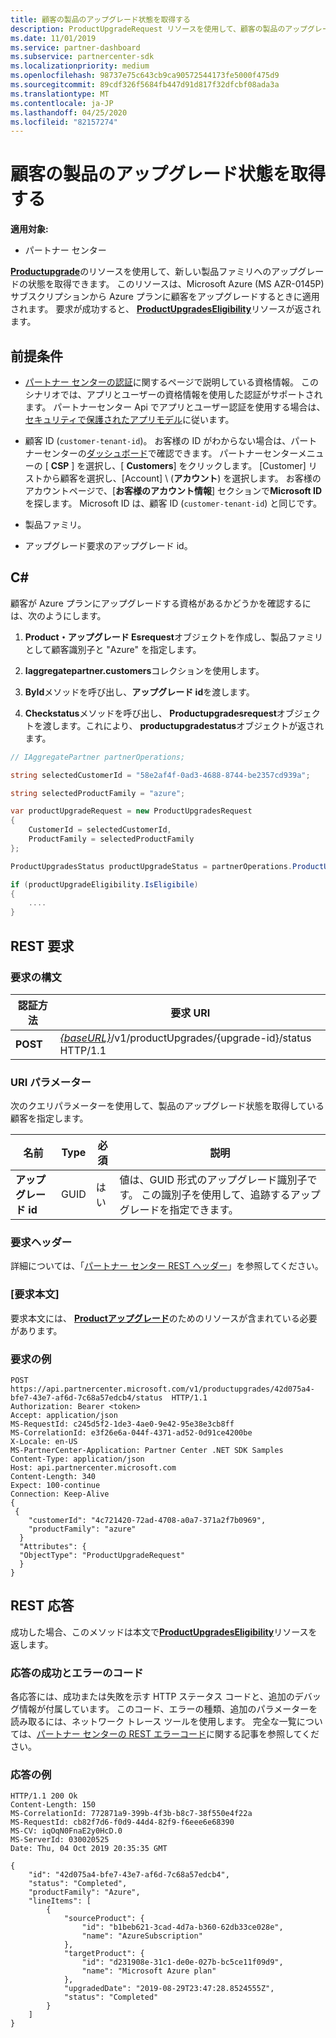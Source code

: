 ```yaml
---
title: 顧客の製品のアップグレード状態を取得する
description: ProductUpgradeRequest リソースを使用して、顧客の製品のアップグレードの状態を、新しい製品ファミリに (たとえば、Azure プランの Microsoft Azure (MS AZR-5P) サブスクリプションから) 確認できます。
ms.date: 11/01/2019
ms.service: partner-dashboard
ms.subservice: partnercenter-sdk
ms.localizationpriority: medium
ms.openlocfilehash: 98737e75c643cb9ca90572544173fe5000f475d9
ms.sourcegitcommit: 89cdf326f5684fb447d91d817f32dfcbf08ada3a
ms.translationtype: MT
ms.contentlocale: ja-JP
ms.lasthandoff: 04/25/2020
ms.locfileid: "82157274"
---
```

# <a name="get-the-product-upgrade-status-for-a-customer"></a>顧客の製品のアップグレード状態を取得する

**適用対象:**

- パートナー センター

[**Productupgrade**](product-upgrade-resources.md#productupgraderequest)のリソースを使用して、新しい製品ファミリへのアップグレードの状態を取得できます。 このリソースは、Microsoft Azure (MS AZR-0145P) サブスクリプションから Azure プランに顧客をアップグレードするときに適用されます。 要求が成功すると、 [**ProductUpgradesEligibility**](product-upgrade-resources.md#productupgradeseligibility)リソースが返されます。

## <a name="prerequisites"></a>前提条件

- [パートナー センターの認証](partner-center-authentication.md)に関するページで説明している資格情報。 このシナリオでは、アプリとユーザーの資格情報を使用した認証がサポートされます。 パートナーセンター Api でアプリとユーザー認証を使用する場合は、[セキュリティで保護されたアプリモデル](enable-secure-app-model.md)に従います。

- 顧客 ID (`customer-tenant-id`)。 お客様の ID がわからない場合は、パートナーセンターの[ダッシュボード](https://partner.microsoft.com/dashboard)で確認できます。 パートナーセンターメニューの [ **CSP** ] を選択し、[ **Customers**] をクリックします。 [Customer] リストから顧客を選択し、[Account] \ (**アカウント**\) を選択します。 お客様のアカウントページで、[**お客様のアカウント情報**] セクションで**Microsoft ID**を探します。 Microsoft ID は、顧客 ID (`customer-tenant-id`) と同じです。

- 製品ファミリ。

- アップグレード要求のアップグレード id。

## <a name="c"></a>C\#

顧客が Azure プランにアップグレードする資格があるかどうかを確認するには、次のようにします。

1. **Product・アップグレード Esrequest**オブジェクトを作成し、製品ファミリとして顧客識別子と "Azure" を指定します。

2. **Iaggregatepartner.customers**コレクションを使用します。

3. **ById**メソッドを呼び出し、**アップグレード id**を渡します。

4. **Checkstatus**メソッドを呼び出し、 **Productupgradesrequest**オブジェクトを渡します。これにより、 **productupgradestatus**オブジェクトが返されます。

```csharp
// IAggregatePartner partnerOperations;

string selectedCustomerId = "58e2af4f-0ad3-4688-8744-be2357cd939a";

string selectedProductFamily = "azure";

var productUpgradeRequest = new ProductUpgradesRequest
{
    CustomerId = selectedCustomerId,
    ProductFamily = selectedProductFamily
};

ProductUpgradesStatus productUpgradeStatus = partnerOperations.ProductUpgrades.ById(selectedUpgradeId).CheckStatus(productUpgradeRequest);

if (productUpgradeEligibility.IsEligibile)
{
    ....
}

```

## <a name="rest-request"></a>REST 要求

### <a name="request-syntax"></a>要求の構文

| 認証方法   | 要求 URI |
|----------|-----------------------------------------------------------------------------------------------|
| **POST** | [*{baseURL}*](partner-center-rest-urls.md)/v1/productUpgrades/{upgrade-id}/status HTTP/1.1 |

### <a name="uri-parameter"></a>URI パラメーター

次のクエリパラメーターを使用して、製品のアップグレード状態を取得している顧客を指定します。

| 名前               | Type | 必須 | 説明                                                                                 |
|--------------------|------|----------|---------------------------------------------------------------------------------------------|
| **アップグレード id** | GUID | はい | 値は、GUID 形式のアップグレード識別子です。 この識別子を使用して、追跡するアップグレードを指定できます。 |

### <a name="request-headers"></a>要求ヘッダー

詳細については、「[パートナー センター REST ヘッダー](headers.md)」を参照してください。

### <a name="request-body"></a>[要求本文]

要求本文には、 [**Productアップグレード**](product-upgrade-resources.md#productupgraderequest)のためのリソースが含まれている必要があります。

### <a name="request-example"></a>要求の例

```http
POST https://api.partnercenter.microsoft.com/v1/productupgrades/42d075a4-bfe7-43e7-af6d-7c68a57edcb4/status  HTTP/1.1
Authorization: Bearer <token>
Accept: application/json
MS-RequestId: c245d5f2-1de3-4ae0-9e42-95e38e3cb8ff
MS-CorrelationId: e3f26e6a-044f-4371-ad52-0d91ce4200be
X-Locale: en-US
MS-PartnerCenter-Application: Partner Center .NET SDK Samples
Content-Type: application/json
Host: api.partnercenter.microsoft.com
Content-Length: 340
Expect: 100-continue
Connection: Keep-Alive
{
 {
    "customerId": "4c721420-72ad-4708-a0a7-371a2f7b0969",
    "productFamily": "azure"
  }
  "Attributes": {
  "ObjectType": "ProductUpgradeRequest"
  }
}
```

## <a name="rest-response"></a>REST 応答

成功した場合、このメソッドは本文で[**ProductUpgradesEligibility**](product-upgrade-resources.md#productupgradeseligibility)リソースを返します。

### <a name="response-success-and-error-codes"></a>応答の成功とエラーのコード

各応答には、成功または失敗を示す HTTP ステータス コードと、追加のデバッグ情報が付属しています。 このコード、エラーの種類、追加のパラメーターを読み取るには、ネットワーク トレース ツールを使用します。 完全な一覧については、[パートナー センターの REST エラーコード](error-codes.md)に関する記事を参照してください。

### <a name="response-example"></a>応答の例

```http
HTTP/1.1 200 Ok
Content-Length: 150
MS-CorrelationId: 772871a9-399b-4f3b-b8c7-38f550e4f22a
MS-RequestId: cb82f7d6-f0d9-44d4-82f9-f6eee6e68390
MS-CV: iqOqN0FnaE2y0HcD.0
MS-ServerId: 030020525
Date: Thu, 04 Oct 2019 20:35:35 GMT

{
    "id": "42d075a4-bfe7-43e7-af6d-7c68a57edcb4",
    "status": "Completed",
    "productFamily": "Azure",
    "lineItems": [
        {
            "sourceProduct": {
                "id": "b1beb621-3cad-4d7a-b360-62db33ce028e",
                "name": "AzureSubscription"
            },
            "targetProduct": {
                "id": "d231908e-31c1-de0e-027b-bc5ce11f09d9",
                "name": "Microsoft Azure plan"
            },
            "upgradedDate": "2019-08-29T23:47:28.8524555Z",
            "status": "Completed"
        }
    ]
}

```
